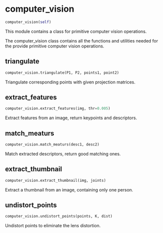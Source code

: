 # computer_vision
```python
computer_vision(self)
```

This module contains a class for primitive computer vision operations.

The computer_vision class contains all the functions and utilities needed
for the provide primitive computer vision operations.

## triangulate
```python
computer_vision.triangulate(P1, P2, points1, point2)
```
Triangulate corresponding points with given projection matrices.
## extract_features
```python
computer_vision.extract_features(img, thr=0.005)
```
Extract features from an image, return keypoints and descriptors.
## match_meaturs
```python
computer_vision.match_meaturs(desc1, desc2)
```
Match extracted descriptors, return good matching ones.
## extract_thumbnail
```python
computer_vision.extract_thumbnail(img, joints)
```
Extract a thumbnail from an image, containing only one person.
## undistort_points
```python
computer_vision.undistort_points(points, K, dist)
```
Undistort points to eliminate the lens distortion.
